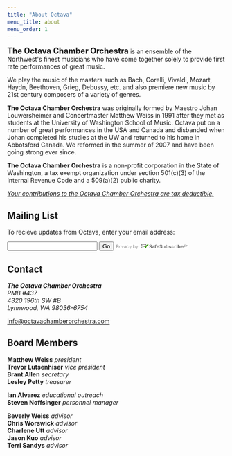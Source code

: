 ```yaml
---
title: "About Octava"
menu_title: about
menu_order: 1
---
```

<strong style="font-size:1.3em;">The Octava Chamber Orchestra</strong> is an ensemble of the Northwest's finest musicians who have come together solely to provide first rate performances of great music.

We play the music of the masters such as Bach, Corelli, Vivaldi, Mozart, Haydn, Beethoven, Grieg, Debussy, etc. and also premiere new music by 21st century composers of a variety of genres.

**The Octava Chamber Orchestra** was originally formed by Maestro Johan Louwersheimer and Concertmaster Matthew Weiss in 1991 after they met as students at the University of Washington School of Music. Octava put on a number of great performances in the USA and Canada and disbanded when Johan completed his studies at the UW and returned to his home in Abbotsford Canada. We reformed in the summer of 2007 and have been going strong ever since.

**The Octava Chamber Orchestra** is a non-profit corporation in the State of Washington, a tax exempt organization under section 501(c)(3) of the Internal Revenue Code and a 509(a)(2) public charity.

*[Your contributions to the Octava Chamber Orchestra are tax deductible.](/support/)*

<h2 id="mail">Mailing List</h2>

To recieve updates from Octava, enter your email address:

<p>
<form style="display:block;" name="ccoptin" action="http://visitor.constantcontact.com/d.jsp" target="_blank" method="post">
<input type="hidden" name="m" value="1102230219170">
<input type="hidden" name="p" value="oi">
<input style="display:inline-block;width:200px;max-width:100%;" type="text" name="ea">
<input type="submit" name="go" value="Go">
<img style="display:inline-block;vertical-align:middle;" src="/assets/safe_subscribe.gif" alt="Privacy by SafeSubscribe"/>
</form>
</p>

## Contact

<p>
    <address>
        <strong style="font-style:italic;">The Octava Chamber Orchestra</strong><br>
        PMB #437<br>
        4320 196th SW #B<br>
        Lynnwood, WA 98036-6754
    </address>
</p>

[info@octavachamberorchestra.com](info@octavachamberorchestra.com)

## Board Members

**Matthew Weiss** *president*  
**Trevor Lutsenhiser** *vice president*  
**Brant Allen** *secretary*  
**Lesley Petty** *treasurer*  

**Ian Alvarez** *educational outreach*  
**Steven Noffsinger** *personnel manager*  

**Beverly Weiss** *advisor*  
**Chris Worswick** *advisor*  
**Charlene Utt** *advisor*  
**Jason Kuo** *advisor*  
**Terri Sandys** *advisor*